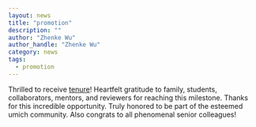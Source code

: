 ```yaml
---
layout: news
title: "promotion"
description: ""
author: "Zhenke Wu"
author_handle: "Zhenke Wu"
category: news
tags: 
  - promotion
---
```

 
Thrilled to receive [tenure](https://record.umich.edu/articles/regents-approve-faculty-promotions-18/)! Heartfelt gratitude to family, students, collaborators, mentors, and reviewers for reaching this milestone. Thanks for this incredible opportunity. Truly honored to be part of the esteemed umich community. Also congrats to all phenomenal senior colleagues!